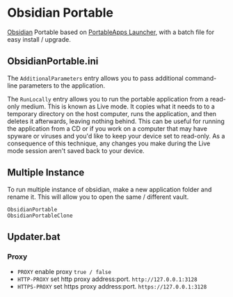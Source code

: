 # Obsidian Portable

[Obsidian](https://github.com/obsidianmd/obsidian-releases) Portable based on [PortableApps Launcher](https://portableapps.com/apps/development/portableapps.com_launcher), with a batch file for easy install / upgrade.

## ObsidianPortable.ini

The `AdditionalParameters` entry allows you to pass additional command-line
parameters to the application.

The `RunLocally` entry allows you to run the portable application from a read-
only medium. This is known as Live mode. It copies what it needs to to a
temporary directory on the host computer, runs the application, and then
deletes it afterwards, leaving nothing behind. This can be useful for running
the application from a CD or if you work on a computer that may have spyware or
viruses and you'd like to keep your device set to read-only. As a consequence
of this technique, any changes you make during the Live mode session aren't
saved back to your device.

## Multiple Instance

To run multiple instance of obsidian, make a new application folder and rename it. This will allow you to open the same / different vault.
```
ObsidianPortable
ObsidianPortableClone
```

## Updater.bat
### Proxy
- `PROXY` enable proxy `true / false`
- `HTTP-PROXY` set http proxy address:port. `http://127.0.0.1:3128`
- `HTTPS-PROXY` set https proxy address:port. `https://127.0.0.1:3128`
